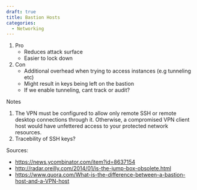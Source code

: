 ```yaml
---
draft: true
title: Bastion Hosts
categories:
  - Networking
---
```

1. Pro
   - Reduces attack surface
   - Easier to lock down
2. Con
   - Additional overhead when trying to access instances (e.g tunneling etc)
   - Might result in keys being left on the bastion
   - If we enable tunneling, cant track or audit?

Notes

1. The VPN must be configured to allow only remote SSH or remote desktop connections through it. Otherwise, a compromised VPN client host would have unfettered access to your protected network resources.
2. Tracebility of SSH keys?

Sources:

- <https://news.ycombinator.com/item?id=8637154>
- <http://radar.oreilly.com/2014/01/is-the-jump-box-obsolete.html>
- <https://www.quora.com/What-is-the-difference-between-a-bastion-host-and-a-VPN-host>
